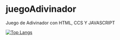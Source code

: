 # juegoAdivinador
Juego de Adivinador con HTML, CCS Y JAVASCRIPT

[![Top Langs](https://github-readme-stats.vercel.app/api/top-langs/?username=anuraghazra&layout=compact)](https://github.com/anuraghazra/github-readme-stats)
